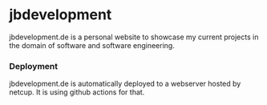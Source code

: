 # jbdevelopment
jbdevelopment.de is a personal website to showcase my current projects in the domain of software and software engineering.

### Deployment
jbdevelopment.de is automatically deployed to a webserver hosted by netcup. It is using github actions for that.